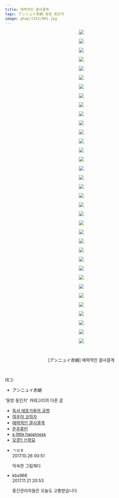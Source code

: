 ```yaml
---
title: 매력적인 결사결계
tags: アンニュイ赤蛸 동방_동인지
image: ghap/1352/001.jpg
---
```

<div class="article">
<p style="text-align: center; clear: none; float: none;"><img src="{{ site.nasurl }}/ghap/1352/001.jpg"/></p>
<p style="text-align: center; clear: none; float: none;"><img src="{{ site.nasurl }}/ghap/1352/002.jpg"/></p>
<p style="text-align: center; clear: none; float: none;"><img src="{{ site.nasurl }}/ghap/1352/003.jpg"/></p>
<p style="text-align: center; clear: none; float: none;"><img src="{{ site.nasurl }}/ghap/1352/004.jpg"/></p>
<p style="text-align: center; clear: none; float: none;"><img src="{{ site.nasurl }}/ghap/1352/005.jpg"/></p>
<p style="text-align: center; clear: none; float: none;"><img src="{{ site.nasurl }}/ghap/1352/006.jpg"/></p>
<p style="text-align: center; clear: none; float: none;"><img src="{{ site.nasurl }}/ghap/1352/007.jpg"/></p>
<p style="text-align: center; clear: none; float: none;"><img src="{{ site.nasurl }}/ghap/1352/008.jpg"/></p>
<p style="text-align: center; clear: none; float: none;"><img src="{{ site.nasurl }}/ghap/1352/009.jpg"/></p>
<p style="text-align: center; clear: none; float: none;"><img src="{{ site.nasurl }}/ghap/1352/010.jpg"/></p>
<p style="text-align: center; clear: none; float: none;"><img src="{{ site.nasurl }}/ghap/1352/011.jpg"/></p>
<p style="text-align: center; clear: none; float: none;"><img src="{{ site.nasurl }}/ghap/1352/012.jpg"/></p>
<p style="text-align: center; clear: none; float: none;"><img src="{{ site.nasurl }}/ghap/1352/013.jpg"/></p>
<p style="text-align: center; clear: none; float: none;"><img src="{{ site.nasurl }}/ghap/1352/014.jpg"/></p>
<p style="text-align: center; clear: none; float: none;"><img src="{{ site.nasurl }}/ghap/1352/015.jpg"/></p>
<p style="text-align: center; clear: none; float: none;"><img src="{{ site.nasurl }}/ghap/1352/016.jpg"/></p>
<p style="text-align: center; clear: none; float: none;"><img src="{{ site.nasurl }}/ghap/1352/017.jpg"/></p>
<p style="text-align: center; clear: none; float: none;"><img src="{{ site.nasurl }}/ghap/1352/018.jpg"/></p>
<p style="text-align: center; clear: none; float: none;"><img src="{{ site.nasurl }}/ghap/1352/019.jpg"/></p>
<p style="text-align: center; clear: none; float: none;"><img src="{{ site.nasurl }}/ghap/1352/020.jpg"/></p>
<p style="text-align: center; clear: none; float: none;"><img src="{{ site.nasurl }}/ghap/1352/021.jpg"/></p>
<p style="text-align: center; clear: none; float: none;"><img src="{{ site.nasurl }}/ghap/1352/022.jpg"/></p>
<p style="text-align: center; clear: none; float: none;"><img src="{{ site.nasurl }}/ghap/1352/023.jpg"/></p>
<p style="text-align: center; clear: none; float: none;"><img src="{{ site.nasurl }}/ghap/1352/024.jpg"/></p>
<p style="text-align: center; clear: none; float: none;"><img src="{{ site.nasurl }}/ghap/1352/025.jpg"/></p>
<p style="text-align: center; clear: none; float: none;"><img src="{{ site.nasurl }}/ghap/1352/026.jpg"/></p>
<p style="text-align: center; clear: none; float: none;"><img src="{{ site.nasurl }}/ghap/1352/027.jpg"/></p>
<p style="text-align: center; clear: none; float: none;"><img src="{{ site.nasurl }}/ghap/1352/028.jpg"/></p>
<p style="text-align: center; clear: none; float: none;"><img src="{{ site.nasurl }}/ghap/1352/029.jpg"/></p>
<p style="text-align: center; clear: none; float: none;"><img src="{{ site.nasurl }}/ghap/1352/030.jpg"/></p>
<p style="text-align: center; clear: none; float: none;"><img src="{{ site.nasurl }}/ghap/1352/031.jpg"/></p>
<p style="text-align: center; clear: none; float: none;"><img src="{{ site.nasurl }}/ghap/1352/032.jpg"/></p>
<p style="text-align: center; clear: none; float: none;"><img src="{{ site.nasurl }}/ghap/1352/033.jpg"/></p>
<p style="text-align: center; clear: none; float: none;"><img src="{{ site.nasurl }}/ghap/1352/034.jpg"/></p>
<p style="text-align: center; clear: none; float: none;"><img src="{{ site.nasurl }}/ghap/1352/035.jpg"/></p>
<p style="text-align: center; clear: none; float: none;"><br/></p>
<p style="text-align: center; clear: none; float: none;">[アンニュイ赤蛸] 매력적인 결사결계</p>
<p><br/></p>
</div><div class="tagTrail">
<p>태그: </p>
<ul>
<li>アンニュイ赤蛸</li>
</ul>
</div><div class="another">
<p>'동방 동인지' 카테고리의 다른 글</p>
<ul>
<li><a href="/2016-08-05-ghap_1354">독서 애호가들의 공명</a></li>
<li><a href="/2016-08-05-ghap_1353">여우야 코하자</a></li>
<li><a href="/2016-08-05-ghap_1352">매력적인 결사결계</a></li>
<li><a href="/2016-08-05-ghap_1351">춘추류빈</a></li>
<li><a href="/2016-08-05-ghap_1350">a little happiness</a></li>
<li><a href="/2016-08-05-ghap_1349">모콧!! 신령묘</a></li>
</ul>
</div><div class="cb_module cb_fluid">
<div class="cb_wrt cb_profile">
<div class="comment">
<ul>
<li class="cb_thumb_off" id="comment15114484">
<div class="cb_comment_area">
<div class="cb_info_area">
<div class="cb_section">
<span class="cb_nick_name">ㄱㅁㅎ</span>
</div>
<div class="cb_section">
<span class="cb_date">2017.10.26 00:51 </span>
</div>
</div>
<div class="cb_dsc_comment">
<p class="cb_dsc">
											익숙한 그림체다
										</p>
</div>
</div></li>
<li class="cb_thumb_off" id="comment15134548">
<div class="cb_comment_area">
<div class="cb_info_area">
<div class="cb_section">
<span class="cb_nick_name">kbs966</span>
</div>
<div class="cb_section">
<span class="cb_date">2017.11.21 20:53 </span>
</div>
</div>
<div class="cb_dsc_comment">
<p class="cb_dsc">
											중간관리자들은 오늘도 고통받습니다
										</p>
</div>
</div></li>
</ul>
</div>
</div><!-- commentList close -->
</div>